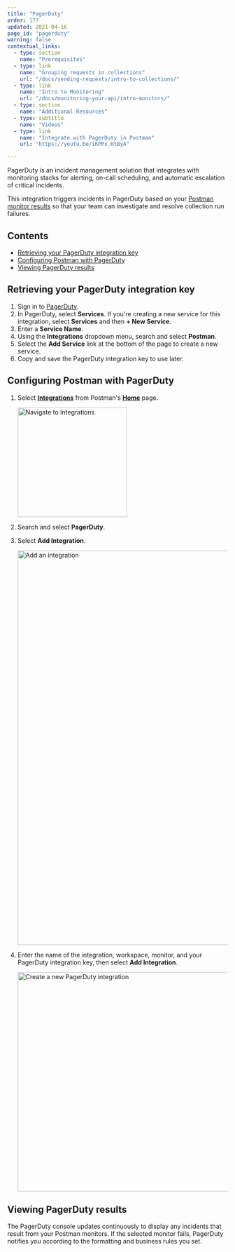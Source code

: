 ```yaml
---
title: "PagerDuty"
order: 177
updated: 2021-04-16
page_id: "pagerduty"
warning: false
contextual_links:
  - type: section
    name: "Prerequisites"
  - type: link
    name: "Grouping requests in collections"
    url: "/docs/sending-requests/intro-to-collections/"
  - type: link
    name: "Intro to Monitoring"
    url: "/docs/monitoring-your-api/intro-monitors/"
  - type: section
    name: "Additional Resources"
  - type: subtitle
    name: "Videos"
  - type: link
    name: "Integrate with PagerDuty in Postman"
    url: "https://youtu.be/iKPPx_HtByA"

---
```


PagerDuty is an incident management solution that integrates with monitoring stacks for alerting, on-call scheduling, and automatic escalation of critical incidents.

This integration triggers incidents in PagerDuty based on your [Postman monitor results](/docs/monitoring-your-api/viewing-monitor-results/) so that your team can investigate and resolve collection run failures.

## Contents

* [Retrieving your PagerDuty integration key](#retrieving-your-pagerduty-integration-key)
* [Configuring Postman with PagerDuty](#configuring-postman-with-pagerduty)
* [Viewing PagerDuty results](#viewing-pagerduty-results)

## Retrieving your PagerDuty integration key

1. Sign in to [PagerDuty](https://app.pagerduty.com/).
1. In PagerDuty, select **Services**. If you're creating a new service for this integration, select **Services** and then **+ New Service**.
1. Enter a **Service Name**.
1. Using the **Integrations** dropdown menu, search and select **Postman**.
1. Select the **Add Service** link at the bottom of the page to create a new service.
1. Copy and save the PagerDuty integration key to use later.

## Configuring Postman with PagerDuty

1. Select **[Integrations](https://go.postman.co/integrations)** from Postman's **[Home](https://go.postman.co/home)** page.

    <img alt="Navigate to Integrations" src="https://assets.postman.com/postman-docs/v10/select-integrations-from-home-v10.jpg" width="250px"/>

1. Search and select **PagerDuty**.
1. Select **Add Integration**.

    <img alt="Add an integration" src="https://assets.postman.com/postman-docs/v10/integrations-add-new-integration-v10.jpg" width="900px"/>

1. Enter the name of the integration, workspace, monitor, and your PagerDuty integration key, then select **Add Integration**.

    <img alt="Create a new PagerDuty integration" src="https://assets.postman.com/postman-docs/v10/integrations-create-new-pagerduty-v10.jpg" width="500px"/>

## Viewing PagerDuty results

The PagerDuty console updates continuously to display any incidents that result from your Postman monitors. If the selected monitor fails, PagerDuty notifies you according to the formatting and business rules you set.
